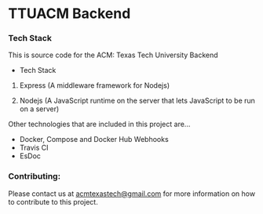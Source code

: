 # TTUACM Backend
### Tech Stack
This is source code for the ACM: Texas Tech University Backend


* Tech Stack
1) Express (A middleware framework for Nodejs)

2) Nodejs (A JavaScript runtime on the server that lets JavaScript to be run on a server)

Other technologies that are included in this project are...

* Docker, Compose and Docker Hub Webhooks
* Travis CI
* EsDoc


### Contributing:
  Please contact us at [acmtexastech@gmail.com](mailto:acmtexastech@gmail.com) for more information on how to contribute to this project.
